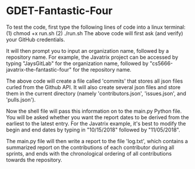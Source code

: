 # GDET-Fantastic-Four
To test the code, first type the following lines of code into a linux terminal: 
  (1) chmod +x run.sh
  (2) ./run.sh
The above code will first ask (and verify) your GitHub credentials. 

It will then prompt you to input an organization name, followed by a repository name. For example, the Javatrix project can be accessed by typing "JaysGitLab" for the organization name, followed by "cs5666-javatrix-the-fantastic-four" for the repository name. 

The above code will create a file called 'commits' that stores all json files curled from the Github API. It will also create several json files and store them in the current directory (namely 'contributors.json', 'issues.json', and 'pulls.json'). 

Now the shell file will pass this information on to the main.py Python file. You will be asked whether you want the report dates to be derived from the earliest to the latest entry. For the Javatrix example, it's best to modify the begin and end dates by typing in "10/15/2018" followed by "11/05/2018". 

The main.py file will then write a report to the file 'log.txt', which contains a summarized report on the contributions of each contributor during all sprints, and ends with the chronological ordering of all contributions towards the repository. 
